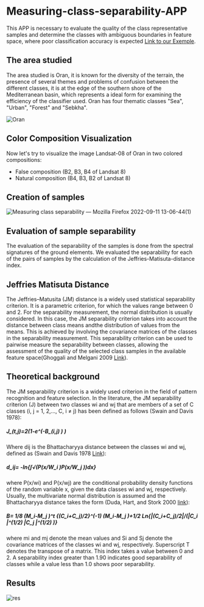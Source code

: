 # Measuring-class-separability-APP
This APP is necessary to evaluate the quality of the class representative samples and determine the classes with ambiguous boundaries in feature space, where poor classification accuracy is expected [Link to our Exemple](https://ibtissem.users.earthengine.app/view/measuring-class-separability).

## The area studied
The area studied is Oran, it is known for the diversity of the terrain, the presence of several themes and problems of confusion between the different classes, it is at the edge of the southern shore of the Mediterranean basin, which represents a ideal form for examining the efficiency of the classifier used.
Oran has four thematic classes "Sea", "Urban", "Forest" and "Sebkha".

![Oran](https://user-images.githubusercontent.com/101288856/189245480-8d5c25d6-2189-46a9-ab54-c2a5e6ec0713.png)

## Color Composition Visualization
Now let's try to visualize the image Landsat-08 of Oran in two colored compositions:
- False composition (B2, B3, B4 of Landsat 8)
- Natural composition (B4, B3, B2 of Landsat 8)

## Creation of samples
![Measuring class separability — Mozilla Firefox 2022-09-11 13-06-44(1)](https://user-images.githubusercontent.com/101288856/189526941-cde8e837-5972-4408-a45d-23c6fbc3b929.gif)

## Evaluation of sample separability
The evaluation of the separability of the samples is done from the spectral signatures of the ground elements. We evaluated the separability for each of the pairs of samples by the calculation of the Jeffries-Matisuta-distance index.

## Jeffries Matisuta Distance
The Jeffries–Matusita (JM) distance is a widely used statistical separability criterion. It is a parametric criterion, for which the values range between 0 and 2. For the separability measurement, the normal distribution is usually considered. In this case, the JM separability criterion takes into account the distance between class means andthe distribution of values from the means. This is achieved by involving the covariance matrices of the classes in the separability measurement. This separability criterion can be used to pairwise measure the separability between classes, allowing the assessment of the quality of the selected class samples in the available feature space(Ghoggali and Melgani 2009 [Link](https://ieeexplore.ieee.org/document/4806102)).

## Theoretical background
The JM separability criterion is a widely used criterion in the field of pattern recognition and feature selection. In the literature, the JM separability criterion (J) between two classes wi and wj that are members of a set of C classes (i, j = 1, 2,…, C, i ≠ j) has been defined as follows (Swain and Davis 1978):
##### J_(t,j)=2(1-e^(-B_(i,j) ) )     

Where dij is the Bhattacharyya distance between the classes wi and wj, defined as (Swain and Davis 1978 [Link](https://www.sciencedirect.com/science/article/abs/pii/S0167865514000166?via%3Dihub)):
##### d_ij= -ln⁡{∫√(P(x/W_i )P(x/W_j ))dx}

where P(x/wi) and P(x/wj) are the conditional probability density functions of the random variable x, given the data classes wi and wj, respectively. Usually, the multivariate normal distribution is assumed and the Bhattacharyya distance takes the form (Duda, Hart, and Stork 2000 [link](https://www.amazon.fr/Pattern-Classification-2e-RO-Duda/dp/0471056693)):
##### B=  1/8 (M_i-M_j )^t {(C_i+C_j)/2}^(-1) (M_i-M_j )+1/2 Ln{|(C_i+C_j)/2|/(|C_i |^(1/2) |C_j |^(1/2) )} 

where mi and mj denote the mean values and Si and Sj denote the covariance matrices of the classes wi and wj, respectively. Superscript T denotes the transpose of a matrix. This index takes a value between 0 and 2. A separability index greater than 1.90 indicates good separability of classes while a value less than 1.0 shows poor separability.

## Results
![res](https://user-images.githubusercontent.com/101288856/190254591-aa1388e0-3f3d-4b14-8eee-2bf2d2622265.gif)
